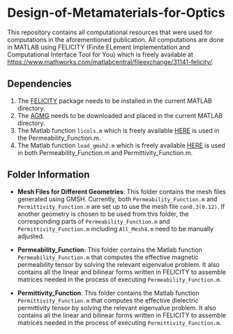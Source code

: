 # Design-of-Metamaterials-for-Optics

This repository contains all computational resources that were used for computations in the aforementioned publication. All computations are done in MATLAB using FELICITY (Finite ELement Implementation and Computational Interface Tool for You) which is freely available at https://www.mathworks.com/matlabcentral/fileexchange/31141-felicity/.


## Dependencies

1. The [FELICITY](https://www.mathworks.com/matlabcentral/fileexchange/31141-felicity/) package needs to be installed in the current MATLAB directory.
2. The [AGMG](http://agmg.eu) needs to be downloaded and placed in the current MATLAB directory.
3. The  Matlab function `licols.m` which is freely available [HERE](https://www.mathworks.com/matlabcentral/fileexchange/77437-extract-linearly-independent-subset-of-matrix-columns) is used in the Permeability_Function.m.
4. The Matlab function `load_gmsh2.m` which is freely available [HERE](https://github.com/cycheung/gmsh/blob/master/utils/converters/matlab/load_gmsh2.m) is used in both  Permeability_Function.m and Permittivity_Function.m. 

## Folder Information

- **Mesh Files for Different Geometries**: This folder contains the mesh files generated using GMSH. Currently, both `Permeability_Function.m` and `Permittivity_Function.m` are set up to use the mesh file `con0.3(0.12)`. If  another geometry is chosen to  be used  from this folder, the corresponding parts of `Permeability_Function.m` and `Permittivity_Function.m` including `All_Mesh4.m` need to be manually adjusted. 

- **Permeability_Function**: This folder contains  the Matlab function `Permeability_Function.m` that computes the effective magnetic permeability tensor by solving the relevant eigenvalue problem. It also contains all the linear and bilinear forms written in FELICITY to assemble matrices needed in the process of executing `Permeability_Function.m`. 

- **Permittivity_Function**: This folder contains  the Matlab function `Permittivity_Function.m` that computes the effective dielectric permittivity tensor by solving the relevant eigenvalue problem. It also contains all the linear and bilinear forms written in FELICITY to assemble matrices needed in the process of executing `Permittivity_Function.m`. 


